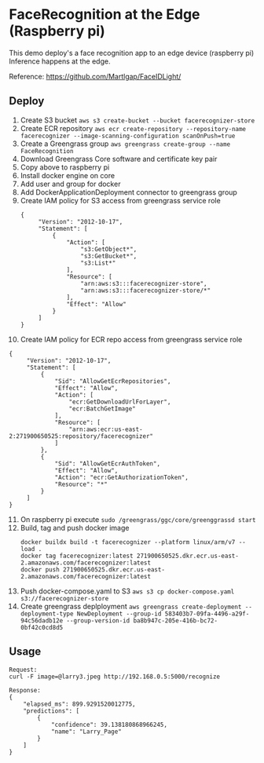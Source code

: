 FaceRecognition at the Edge (Raspberry pi)
=====================================

This demo deploy's a face recognition app to an edge device (raspberry pi)
Inference happens at the edge.

Reference: https://github.com/Martlgap/FaceIDLight/

Deploy
-------
1. Create S3 bucket
    `aws s3 create-bucket --bucket facerecognizer-store`
2. Create ECR repository 
    `aws ecr create-repository --repository-name facerecognizer --image-scanning-configuration scanOnPush=true` 
3. Create a Greengrass group
     `aws greengrass create-group --name FaceRecognition`
4. Download Greengrass Core software and certificate key pair
5. Copy above to raspberry pi
6. Install docker engine on core
7. Add user and group for docker
8. Add DockerApplicationDeployment connector to greengrass group
9. Create IAM policy for S3 access from greengrass service role 
   ```
   {
        "Version": "2012-10-17",
        "Statement": [
            {
                "Action": [
                    "s3:GetObject*",
                    "s3:GetBucket*",
                    "s3:List*"
                ],
                "Resource": [
                    "arn:aws:s3:::facerecognizer-store",
                    "arn:aws:s3:::facerecognizer-store/*"
                ],
                "Effect": "Allow"
            }
        ]
   }
   ```
10. Create IAM policy for ECR repo access from greengrass service role
   ```
   {
        "Version": "2012-10-17",
        "Statement": [
            {
                "Sid": "AllowGetEcrRepositories",
                "Effect": "Allow",
                "Action": [
                    "ecr:GetDownloadUrlForLayer",
                    "ecr:BatchGetImage"
                ],
                "Resource": [
                    "arn:aws:ecr:us-east-2:271900650525:repository/facerecognizer"
                ]
            },
            {
                "Sid": "AllowGetEcrAuthToken",
                "Effect": "Allow",
                "Action": "ecr:GetAuthorizationToken",
                "Resource": "*"
            }
        ]
   }
   ```
11. On raspberry pi execute
    `sudo /greengrass/ggc/core/greenggrassd start`
12. Build, tag and push docker image
    ```
    docker buildx build -t facerecognizer --platform linux/arm/v7 --load .
    docker tag facerecognizer:latest 271900650525.dkr.ecr.us-east-2.amazonaws.com/facerecognizer:latest
    docker push 271900650525.dkr.ecr.us-east-2.amazonaws.com/facerecognizer:latest
    ```
13. Push docker-compose.yaml to S3
    `aws s3 cp docker-compose.yaml s3://facerecognizer-store`
14. Create greengrass deplployment
    `aws greengrass create-deployment --deployment-type NewDeployment --group-id 583403b7-09fa-4496-a29f-94c56dadb12e --group-version-id ba8b947c-205e-416b-bc72-0bf42c0cd8d5`
    
Usage
-----
```
Request:
curl -F image=@larry3.jpeg http://192.168.0.5:5000/recognize

Response:
{
    "elapsed_ms": 899.9291520012775,
    "predictions": [
        {
            "confidence": 39.138180868966245,
            "name": "Larry_Page"
        }
    ]
}
```

